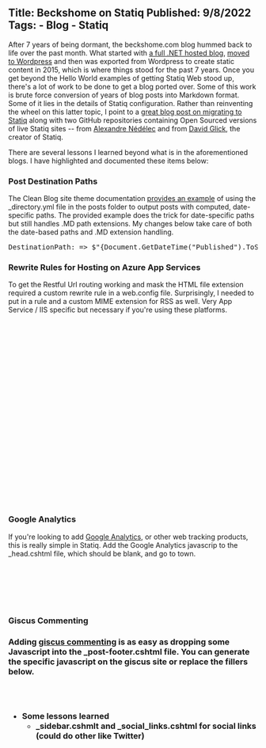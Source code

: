 Title: Beckshome on Statiq
Published: 9/8/2022
Tags:
    - Blog
    - Statiq
---
After 7 years of being dormant, the beckshome.com blog hummed back to life over the past month. What started with [a full .NET hosted blog](/2006/06/das-blog-installation), [moved to Wordpress](/2011/09/web-hosting-provider-cutover) and then was exported from Wordpress to create static content in 2015, which is where things stood for the past 7 years. Once you get beyond the Hello World examples of getting Statiq Web stood up, there's a lot of work to be done to get a blog ported over. Some of this work is brute force conversion of years of blog posts into Markdown format. Some of it lies in the details of Statiq configuration. Rather than reinventing the wheel on this latter topic, I point to a [great blog post on migrating to Statiq](https://www.techwatching.dev/posts/migrating-blog) along with two GitHub repositories containing Open Sourced versions of live Statiq sites -- from [Alexandre Nédélec](https://github.com/techwatching/techwatching.dev) and from [David Glick](https://github.com/daveaglick/daveaglick), the creator of Statiq.

There are several lessons I learned beyond what is in the aforementioned blogs. I have highlighted and documented these items below:

<h3>Post Destination Paths</h3> 

The Clean Blog site theme documentation [provides an example](https://github.com/statiqdev/CleanBlog#post-destination-path) of using the _directory.yml file in the posts folder to output posts with computed, date-specific paths. The provided example does the trick for date-specific paths but still handles .MD path extensions. My changes below take care of both the date-based paths and .MD extension handling.

<pre data-enlighter-language="csharp">
DestinationPath: => $"{Document.GetDateTime("Published").ToString("yyyy/MM")}" + "/" + $"{Document.Destination.FileName}".Replace(".md", "") + ".html"
</pre>

<h3> Rewrite Rules for Hosting on Azure App Services</h3>

To get the Restful Url routing working and mask the HTML file extension required a custom rewrite rule in a web.config file. Surprisingly, I needed to put in a rule and a custom MIME extension for RSS as well. Very App Service / IIS specific but necessary if you're using these platforms.

<pre data-enlighter-language="xml">
<configuration>
  <system.webServer>
    <staticContent>
      <mimeMap fileExtension=".rss" mimeType="application/rss+xml" />
    </staticContent>
    <rewrite>
      <rules>
        <rule name="rss" stopProcessing="true">
          <match url="^feed.rss$" />
          <action type="None" />
        </rule>
        <rule name="html">
          <match url="(.*)" />
          <conditions>
            <add input="{REQUEST_FILENAME}" matchType="IsFile" negate="true" />
            <add input="{REQUEST_FILENAME}" matchType="IsDirectory" negate="true" />
          </conditions>
          <action type="Rewrite" url="{R:1}.html" />
        </rule>
      </rules>
    </rewrite>
  </system.webServer>
</configuration>
</pre>

<h3>Google Analytics</h3>

If you're looking to add [Google Analytics](https://analytics.google.com/), or other web tracking products, this is really simple in Statiq. Add the Google Analytics javascrip to the _head.cshtml file, which should be blank, and go to town.

<pre data-enlighter-language="js">
<!-- Google tag (gtag.js) -->
<script async src="https://www.googletagmanager.com/gtag/js?id=G-YOUR-CODE-HERE"></script>
<script>
  window.dataLayer = window.dataLayer || [];
  function gtag(){dataLayer.push(arguments);}
  gtag('js', new Date());

  gtag('config', 'G-YOUR-CODE-HERE');
</script>
</pre>

<h3>Giscus Commenting<h3>

Adding [giscus commenting](https://giscus.app/) is as easy as dropping some Javascript into the _post-footer.cshtml file. You can generate the specific javascript on the giscus site or replace the fillers below.

<pre data-enlightener-language="js">
<script src="https://giscus.app/client.js"
        data-repo="thbst16/dotnet-statiq-beckshome-blog"
        data-repo-id="R_kgDOHz6vCw"
        data-category="Announcements"
        data-category-id="DIC_kwDOHz6vC84CQzut"
        data-mapping="pathname"
        data-strict="0"
        data-reactions-enabled="1"
        data-emit-metadata="0"
        data-input-position="bottom"
        data-theme="preferred_color_scheme"
        data-lang="en"
        crossorigin="anonymous"
        async>
</script>
</pre>

* Some lessons learned
    * _sidebar.cshmlt and _social_links.cshtml for social links (could do other like Twitter)
